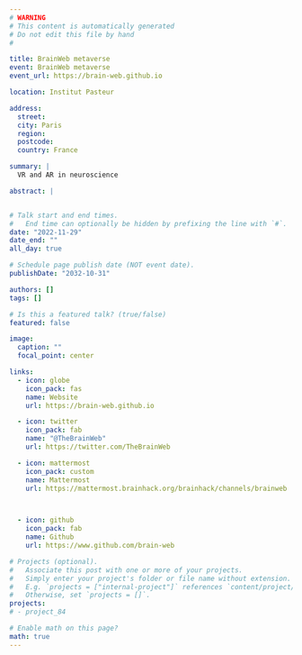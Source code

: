 ```yaml
---
# WARNING
# This content is automatically generated
# Do not edit this file by hand
#

title: BrainWeb metaverse
event: BrainWeb metaverse
event_url: https://brain-web.github.io

location: Institut Pasteur

address:
  street:
  city: Paris
  region:
  postcode:
  country: France

summary: |
  VR and AR in neuroscience

abstract: |


# Talk start and end times.
#   End time can optionally be hidden by prefixing the line with `#`.
date: "2022-11-29"
date_end: ""
all_day: true

# Schedule page publish date (NOT event date).
publishDate: "2032-10-31"

authors: []
tags: []

# Is this a featured talk? (true/false)
featured: false

image:
  caption: ""
  focal_point: center

links:
  - icon: globe
    icon_pack: fas
    name: Website
    url: https://brain-web.github.io

  - icon: twitter
    icon_pack: fab
    name: "@TheBrainWeb"
    url: https://twitter.com/TheBrainWeb

  - icon: mattermost
    icon_pack: custom
    name: Mattermost
    url: https://mattermost.brainhack.org/brainhack/channels/brainweb



  - icon: github
    icon_pack: fab
    name: Github
    url: https://www.github.com/brain-web

# Projects (optional).
#   Associate this post with one or more of your projects.
#   Simply enter your project's folder or file name without extension.
#   E.g. `projects = ["internal-project"]` references `content/project/deep-learning/index.md`.
#   Otherwise, set `projects = []`.
projects:
# - project_84

# Enable math on this page?
math: true
---
```

